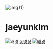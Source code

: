 ![img (1)](https://user-.com/80080435/110880434-facf9680-8321-11eb-8669-4584cacea579.jpg)

# jaeyunkim

![배경](https://i.pinimg.com/originals/0d/6f/f5/0d6ff5700fa4c14c8bbe0500d6fe5715.jpg)
[동영상](https://youtu.be/b5uk0uAPYWo)
[![배경](https://i.pinimg.com/originals/0d/6f/f5/0d6ff5700fa4c14c8bbe0500d6fe5715.jpg)](https://youtu.be/b5uk0uAPYWo)

